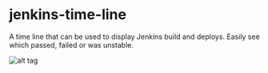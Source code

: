 # jenkins-time-line
A time line that can be used to display Jenkins build and deploys. Easily see which passed, failed or was unstable.

![alt tag](https://github.com/mrcb123/jenkins-time-line/blob/master/lib/assets/screenshots/timeline.PNG)
